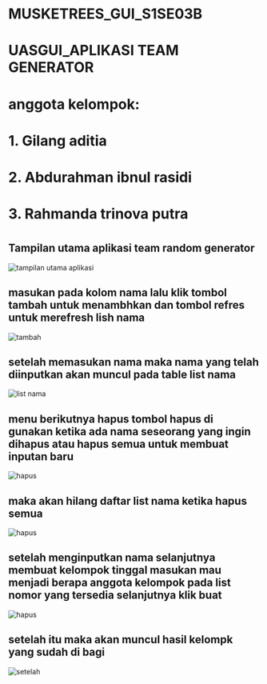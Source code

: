 # MUSKETREES_GUI_S1SE03B
# UASGUI_APLIKASI TEAM GENERATOR
#
# anggota kelompok:
# 1. Gilang aditia
# 2. Abdurahman ibnul rasidi
# 3. Rahmanda trinova putra
#
## Tampilan utama aplikasi team random generator
![tampilan utama aplikasi](https://i.ibb.co/TMmbbM2/awal.jpg)
## masukan pada kolom nama lalu klik tombol tambah untuk menambhkan dan tombol refres untuk merefresh lish nama
![tambah](https://i.ibb.co/KNBHzpg/setnama.jpg)
## setelah memasukan nama maka nama yang telah diinputkan akan muncul pada table list nama
![list nama](https://i.ibb.co/v3BN2Gd/listnama.jpg)
## menu berikutnya hapus tombol hapus di gunakan ketika ada nama seseorang yang ingin dihapus atau hapus semua untuk membuat inputan baru
![hapus](https://i.ibb.co/Dr908yg/hapus.jpg)
## maka akan hilang daftar list nama ketika hapus semua
![hapus](https://i.ibb.co/3mYdk0c/hilang.jpg)
## setelah menginputkan nama selanjutnya membuat kelompok tinggal masukan mau menjadi berapa anggota kelompok pada list nomor yang tersedia selanjutnya klik buat
![hapus](https://i.ibb.co/tDY2t10/buat-grup.jpg)
## setelah itu maka akan muncul hasil kelompk yang sudah di bagi
![setelah](https://i.ibb.co/PNfmHJ7/hasil.jpg)

